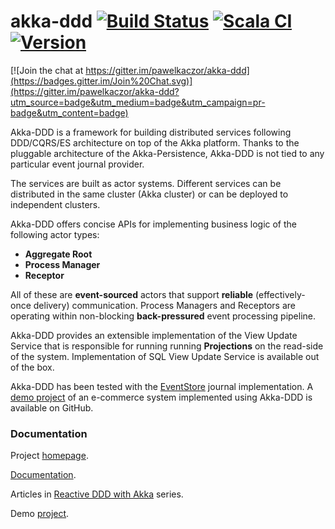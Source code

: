 akka-ddd [![Build Status](https://travis-ci.org/pawelkaczor/akka-ddd.svg?branch=master)](https://travis-ci.org/pawelkaczor/akka-ddd) [![Scala CI](https://github.com/pawelkaczor/akka-ddd/actions/workflows/scala.yml/badge.svg)](https://github.com/pawelkaczor/akka-ddd/actions/workflows/scala.yml) [![Version](https://img.shields.io/maven-central/v/pl.newicom.dddd/akka-ddd-core_2.12.svg?label=version)](http://search.maven.org/#search%7Cga%7C1%7Cg%3Apl.newicom.dddd)
========

[![Join the chat at https://gitter.im/pawelkaczor/akka-ddd](https://badges.gitter.im/Join%20Chat.svg)](https://gitter.im/pawelkaczor/akka-ddd?utm_source=badge&utm_medium=badge&utm_campaign=pr-badge&utm_content=badge)

Akka-DDD is a framework for building distributed services following DDD/CQRS/ES architecture on top of the Akka platform. Thanks to the pluggable architecture of the Akka-Persistence, Akka-DDD is not tied to any particular event journal provider.

The services are built as actor systems. Different services can be distributed in the same cluster (Akka cluster) or can be deployed to independent clusters.

Akka-DDD offers concise APIs for implementing business logic of the following actor types:

- **Aggregate Root**
- **Process Manager**
- **Receptor**

All of these are **event-sourced** actors that support **reliable** (effectively-once delivery) communication. Process Managers and Receptors are operating within non-blocking **back-pressured** event processing pipeline.

Akka-DDD provides an extensible implementation of the View Update Service that is responsible for running running **Projections** on the read-side of the system. Implementation of SQL View Update Service is available out of the box.

Akka-DDD has been tested with the [EventStore](https://eventstore.org/) journal implementation. A [demo project](https://github.com/pawelkaczor/ddd-leaven-akka-v2) of an e-commerce system implemented using Akka-DDD is available on GitHub.

### Documentation

Project [homepage](http://newicom.pl/akka-ddd/).

[Documentation](http://newicom.pl/akka-ddd/docs/getting-started.html).

Articles in [Reactive DDD with Akka](http://pkaczor.blogspot.com/search/label/Reactive-DDD) series.

Demo [project](https://github.com/pawelkaczor/ddd-leaven-akka-v2).
